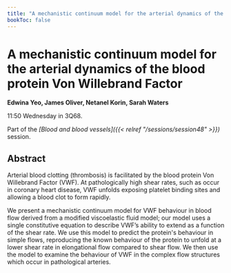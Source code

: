 ```yaml
---
title: "A mechanistic continuum model for the arterial dynamics of the blood protein Von Willebrand Factor"
bookToc: false
---
```


# A mechanistic continuum model for the arterial dynamics of the blood protein Von Willebrand Factor

**Edwina Yeo, James Oliver, Netanel Korin, Sarah Waters**

11:50 Wednesday in 3Q68.

Part of the *[Blood and blood vessels]({{< relref "/sessions/session48" >}})* session.

## Abstract

Arterial blood clotting (thrombosis) is facilitated by the blood protein Von Willebrand Factor (VWF). At pathologically high shear rates, such as occur in coronary heart disease, VWF unfolds exposing platelet binding sites and allowing a blood clot to form rapidly.

We present a mechanistic continuum model for VWF behaviour in blood flow derived from a modified viscoelastic fluid model; our model uses a single constitutive equation to describe VWF’s ability to extend as a function of the shear rate. We use this model to predict the protein's behaviour in simple flows, reproducing the known behaviour of the protein to unfold at a lower shear rate in elongational flow compared to shear flow. We then use the model to examine the behaviour of VWF in the complex flow structures which occur in pathological arteries. 


